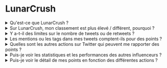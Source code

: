 # LunarCrush

<details>

<summary>Qu'est-ce que LunarCrush ?</summary>

LunarCrush est une plateforme qui utilise l'apprentissage automatique et l'analyse de données pour fournir des informations sur les marchés des cryptomonnaies. Elle analyse l'activité sur les réseaux sociaux et le sentiment des utilisateurs pour offrir une vue d'ensemble des différentes cryptomonnaies. La plateforme vise à aider les investisseurs à prendre des décisions éclairées grâce à des métriques et des analyses en temps réel.

Nous utilisons LunarCrush comme fournisseur de données dans ce défi.

Vous pouvez trouver plus d'informations sur LunarCrush [ici](https://lunarcrush.com/faq).

</details>

<details>

<summary>Sur LunarCrush, mon classement est plus élevé / différent, pourquoi ?</summary>

Nous utilisons un système de notation interne pour garantir des opportunités plus équitables pour tous les participants.

</details>

<details>

<summary>Y a-t-il des limites sur le nombre de tweets ou de retweets ?</summary>

Non, il suffit de ne pas spammer ou d'utiliser des tags non pertinents.

</details>

<details>

<summary>Les mentions ou les tags dans mes tweets comptent-ils pour des points ?</summary>

Oui, de manière indirecte. Les mentions peuvent entraîner une portée accrue, et une portée plus large peut améliorer votre classement d'influenceur, ce qui vous rapporte plus de points. Les tags sont essentiels pour que vos tweets soient reconnus. Assurez-vous d'utiliser #XBorg, $XBG et #XBG.

</details>

<details>

<summary>Quelles sont les autres actions sur Twitter qui peuvent me rapporter des points ?</summary>

Les likes, les commentaires, les retweets et l'augmentation de votre nombre d'abonnés sont tous des facteurs indirects qui peuvent améliorer votre classement d'influenceur.

</details>

<details>

<summary>Puis-je voir les statistiques et les performances des autres influenceurs ?</summary>

Consultez notre [classement](https://xbg-challenge.xborg.com/).\
Une vue plus détaillée et des analyses peuvent être trouvées [ici](https://lunarcrush.com/cryptocurrency-influencers?symbol=XBG\&metric=influencers\_influential).

</details>

<details>

<summary>Puis-je voir le détail de mes points en fonction des différentes actions ?</summary>

Vous gagnez des points en fonction de votre engagement quotidien sur Twitter tel que mesuré par LunarCrush. Étant donné que LunarCrush ne divulgue pas sa méthodologie de notation précise, nous ne pouvons pas fournir d'informations spécifiques supplémentaires à ce sujet.

</details>